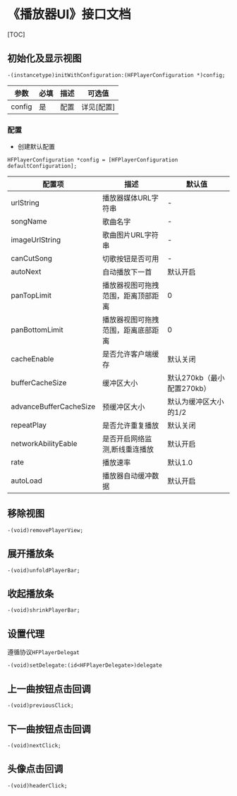 # 《播放器UI》接口文档
[TOC]
## 初始化及显示视图
```objc
-(instancetype)initWithConfiguration:(HFPlayerConfiguration *)config;
```
| 参数 | 必填 | 描述 | 可选值 |
|---|---|---|---|
| config | 是 | 配置 | 详见[配置] |

### 配置

- 创建默认配置
```objc
HFPlayerConfiguration *config = [HFPlayerConfiguration defaultConfiguration];
```
| 配置项 | 描述 | 默认值 |
|---|---|---|
| urlString | 播放器媒体URL字符串 | - |
| songName | 歌曲名字 | - |
| imageUrlString | 歌曲图片URL字符串 | - |
| canCutSong | 切歌按钮是否可用 | - |
| autoNext | 自动播放下一首 | 默认开启 |
| panTopLimit | 播放器视图可拖拽范围，距离顶部距离 | 0 |
| panBottomLimit | 播放器视图可拖拽范围，距离底部距离 | 0 |
| cacheEnable | 是否允许客户端缓存 | 默认关闭 |
| bufferCacheSize | 缓冲区大小 | 默认270kb（最小配置270kb） |
| advanceBufferCacheSize | 预缓冲区大小 | 默认为缓冲区大小的1/2 |
| repeatPlay | 是否允许重复播放 | 默认关闭 |
| networkAbilityEable | 是否开启网络监测,断线重连播放 | 默认开启 |
| rate | 播放速率 | 默认1.0 |
| autoLoad | 播放器自动缓冲数据 | 默认开启 |

## 移除视图
```objc
-(void)removePlayerView;
```

## 展开播放条
```objc
-(void)unfoldPlayerBar;
```

## 收起播放条
```objc
-(void)shrinkPlayerBar;
```

## 设置代理
遵循协议`HFPlayerDelegat`
```objc
-(void)setDelegate:(id<HFPlayerDelegate>)delegate
```

## 上一曲按钮点击回调
```objc
-(void)previousClick;
```
## 下一曲按钮点击回调
```objc
-(void)nextClick;
```
## 头像点击回调
```objc
-(void)headerClick;
```

